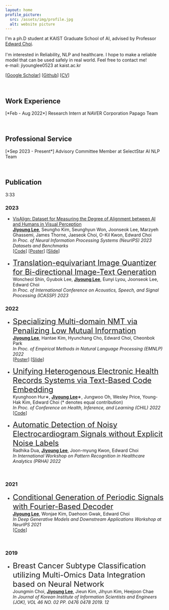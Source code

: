 ```yaml
---
layout: home
profile_picture:
  src: /assets/img/profile.jpg
  alt: website picture
---
```


<p>
  I'm a ph.D student at KAIST Graduate School of AI, advised by Professor <a href="https://mp2893.com/">Edward Choi</a>.
  <br />
  <br />
  I'm interested in Reliability, NLP and healthcare. I hope to make a reliable model that can be used safely in real world. 
  Feel free to contact me!
  <br />
  e-mail: jiyounglee0523 at kaist.ac.kr
</p>
[<a href="https://scholar.google.com/citations?user=1TtwcikAAAAJ&hl=ko">Google Scholar</a>] [<a href="https://github.com/jiyounglee-0523">Github</a>] [<a href="https://jiyounglee-0523.github.io/assets/CV.pdf">CV</a>]

&nbsp; 

<p>
<h2> <strong>Work Experience</strong></h2>
</p>
[*Feb - Aug 2022*] Research Intern at NAVER Corporation Papago Team

&nbsp;

<p>
<h2> <strong>Professional Service</strong></h2>
</p>
[*Sep 2023 - Present*] Advisory Committee Member at SelectStar AI NLP Team 

&nbsp;

<p>
<h2> <strong>Publication</strong></h2>
</p>
3:33

### 2023

<p>
    <ul>
    <li>
        <a href="https://arxiv.org/abs/2308.01525">VisAlign: Dataset for Measuring the Degree of Alignment between AI and Humans in Visual Perception</a>
        <br />
        <b><u>Jiyoung Lee</u></b>, Seungho Kim, Seunghyun Won, Joonseok Lee, Marzyeh Ghassemi, James Thorne, Jaeseok Choi, O-Kil Kwon, Edward Choi
        <br />
        <i>In Proc. of Neural Information Processing Systems (NeurIPS) 2023 Datasets and Benchmarks</i>
        <br />
        [<a href="https://github.com/jiyounglee-0523/VisAlign">Code</a>]
        [<a href="https://jiyounglee-0523.github.io/assets/posters/VisAlign.pdf">Poster</a>]
        [<a href="https://jiyounglee-0523.github.io/assets/slides/VisAlign.pdf">Slide</a>]
        </li>
</ul>
</p>


<p>
    <ul>
    <li>
        <a href="https://arxiv.org/abs/2112.00384"><font size ="5em">Translation-equivariant Image Quantizer for Bi-directional Image-Text Generation</font></a>
        <br />
        Woncheol Shin, Gyubok Lee, <b><u>Jiyoung Lee</u></b>, Eunyi Lyou, Joonseok Lee, Edward Choi
        <br />
        <i>In Proc. of International Conference on Acoustics, Speech, and Signal Processing (ICASSP) 2023</i>
        </li>
</ul>
</p>



### 2022

<p>
    <ul>
    <li>
        <a href="https://arxiv.org/abs/2210.12910"><font size ="5em">Specializing Multi-domain NMT via Penalizing Low Mutual Information</font></a>
        <br />
        <b><u>Jiyoung Lee</u></b>, Hantae Kim, Hyunchang Cho, Edward Choi, Cheonbok Park
        <br />
        <i>In Proc. of Empirical Methods in Natural Language Processing (EMNLP) 2022</i>
        <br /> 
        [<a href="https://jiyounglee-0523.github.io/assets/posters/EMNLP2022.pdf">Poster</a>]
        [<a href="https://jiyounglee-0523.github.io/assets/slides/EMNLP2022.pdf">Slide</a>]
        </li>
</ul>
</p>

<p>
    <ul>
    <li>
        <a href="https://arxiv.org/abs/2108.03625"><font size ="5em">Unifying Heterogenous Electronic Health Records Systems via Text-Based Code Embedding</font></a>
        <br />
        Kyunghoon Hur∗, <b><u>Jiyoung Lee</u></b>∗, Jungwoo Oh, Wesley Price, Young-Hak Kim, Edward Choi (* denotes equal contribution)
        <br />
        <i>In Proc. of Conference on Health, Inference, and Learning (CHIL) 2022</i>
        <br /> 
        [<a href="https://github.com/hoon9405/DescEmb">Code</a>]
        </li>
</ul>
</p>

<p>
    <ul>
    <li>
        <a href="https://arxiv.org/abs/2208.08853"><font size ="5em">Automatic Detection of Noisy Electrocardiogram Signals without Explicit Noise Labels</font></a>
        <br />
        Radhika Dua, <b><u>Jiyoung Lee</u></b>, Joon-myung Kwon, Edward Choi
        <br />
        <i>In International Workshop on Pattern Recognition in Healthcare Analytics (PRHA) 2022</i>
        </li>
</ul>
</p>

&nbsp;

### 2021

<p>
    <ul>
    <li>
        <a href="https://arxiv.org/abs/2110.12365"><font size ="5em">Conditional  Generation  of  Periodic  Signals  with Fourier-Based Decoder</font></a>
        <br />
        <b><u>Jiyoung Lee</u></b>, Wonjae Kim, Daehoon Gwak, Edward Choi
        <br />
        <i>In Deep Generative Models and Downstream Applications Workshop at NeurIPS 2021</i>
        <br />
        [<a href="https://github.com/jiyounglee-0523/FourierDecoder">Code</a>]
        </li>
</ul>
</p>

&nbsp;

### 2019

<p>
    <ul>
    <li>
        <font size ="5em">Breast Cancer Subtype Classification utilizing Multi-Omics Data Integration based on Neural Network</font>
        <br />
        Joungmin Choi, <b><u>Jiyoung Lee</u></b>, Jieun Kim, Jihyun Kim, Heejoon Chae
        <br />
        <i>In Journal of Korean Institute of Information Scientists and Engineers (JOK), VOL 46 NO. 02 PP. 0476  0478 2019. 12</i>
        </li>
</ul>
</p>
